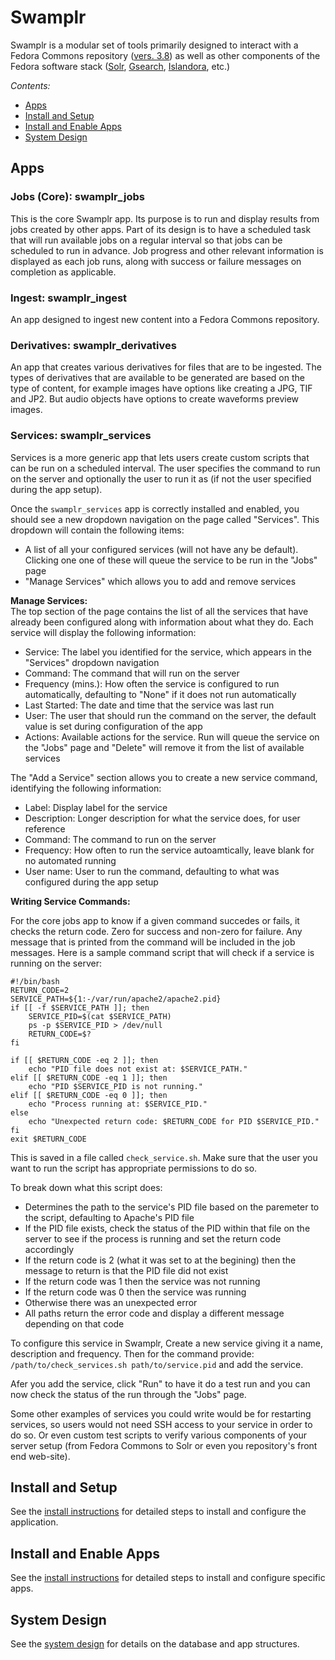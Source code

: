 # Swamplr

Swamplr is a modular set of tools primarily designed to interact with a Fedora Commons repository ([vers. 3.8](https://wiki.duraspace.org/display/FEDORA38/Fedora+3.8+Documentation)) as well as other components of the Fedora software stack ([Solr](https://lucene.apache.org/solr/guide/), [Gsearch](https://github.com/fcrepo3/gsearch), [Islandora](https://wiki.duraspace.org/display/ISLANDORA/Islandora), etc.)

*Contents:*  
* [Apps](#apps)  
* [Install and Setup](#install-and-setup)
* [Install and Enable Apps](#install-and-enable-apps)
* [System Design](#system-design)  


##  Apps

### Jobs (Core): swamplr_jobs
This is the core Swamplr app. Its purpose is to run and display results from jobs created by other apps. Part of its
design is to have a scheduled task that will run available jobs on a regular interval so that jobs can be scheduled to run
in advance. Job progress and other relevant information is displayed as each job runs, along with success or failure messages
on completion as applicable.

### Ingest: swamplr_ingest
An app designed to ingest new content into a Fedora Commons repository.

### Derivatives: swamplr_derivatives
An app that creates various derivatives for files that are to be ingested. The types of derivatives that are available to be generated are based on the type of content, for example images have options like creating a JPG, TIF and JP2. But audio objects have options to create waveforms preview images.  

### Services: swamplr_services
Services is a more generic app that lets users create custom scripts that can be run on a scheduled interval. 
The user specifies the command to run on the server and optionally the user to run it as 
(if not the user specified during the app setup).

Once the `swamplr_services` app is correctly installed and enabled, you should see a new dropdown navigation on the page called "Services".  This dropdown will contain the following items:  

* A list of all your configured services (will not have any be default). Clicking one one of these will queue the service to be run in the "Jobs" page  
* "Manage Services" which allows you to add and remove services

**Manage Services:**  
The top section of the page contains the list of all the services that have already been configured along with information about what they do. Each service will display the following information:  

* Service: The label you identified for the service, which appears in the "Services" dropdown navigation
* Command: The command that will run on the server
* Frequency (mins.): How often the service is configured to run automatically, defaulting to "None" if it does not run automatically
* Last Started: The date and time that the service was last run
* User: The user that should run the command on the server, the default value is set during configuration of the app
* Actions: Available actions for the service. Run will queue the service on the "Jobs" page and "Delete" will remove it from the list of available services

The "Add a Service" section allows you to create a new service command, identifying the following information: 

* Label: Display label for the service
* Description: Longer description for what the service does, for user reference
* Command: The command to run on the server
* Frequency: How often to run the service autoamtically, leave blank for no automated running
* User name: User to run the command, defaulting to what was configured during the app setup

**Writing Service Commands:**

For the core jobs app to know if a given command succedes or fails, it checks the return code. Zero for success and non-zero for failure. Any message that is printed from the command will be included in the job messages. Here is a sample command script that will check if a service is running on the server: 

```
#!/bin/bash
RETURN_CODE=2
SERVICE_PATH=${1:-/var/run/apache2/apache2.pid}
if [[ -f $SERVICE_PATH ]]; then
    SERVICE_PID=$(cat $SERVICE_PATH)
    ps -p $SERVICE_PID > /dev/null
    RETURN_CODE=$?
fi

if [[ $RETURN_CODE -eq 2 ]]; then
    echo "PID file does not exist at: $SERVICE_PATH."
elif [[ $RETURN_CODE -eq 1 ]]; then
    echo "PID $SERVICE_PID is not running."
elif [[ $RETURN_CODE -eq 0 ]]; then
    echo "Process running at: $SERVICE_PID."
else
    echo "Unexpected return code: $RETURN_CODE for PID $SERVICE_PID."
fi
exit $RETURN_CODE
```

This is saved in a file called `check_service.sh`. Make sure that the user you want to run the script has appropriate permissions to do so. 

To break down what this script does:
* Determines the path to the service's PID file based on the paremeter to the script, defaulting to Apache's PID file
* If the PID file exists, check the status of the PID within that file on the server to see if the process is running and set the return code accordingly
* If the return code is 2 (what it was set to at the begining) then the message to return is that the PID file did not exist
* If the return code was 1 then the service was not running
* If the return code was 0 then the service was running
* Otherwise there was an unexpected error
* All paths return the error code and display a different message depending on that code

To configure this service in Swamplr, Create a new service giving it a name, description and frequency. Then for the command provide: `/path/to/check_services.sh path/to/service.pid` and add the service. 

Afer you add the service, click "Run" to have it do a test run and you can now check the status of the run through the "Jobs" page.

Some other examples of services you could write would be for restarting services, so users would not need SSH access to your service in order to do so. Or even custom test scripts to verify various components of your server setup (from Fedora Commons to Solr or even you repository's front end web-site).

## Install and Setup

See the [install instructions](INSTALL.md) for detailed steps to install and configure the application.  

## Install and Enable Apps

See the [install instructions](INSTALL.md#how-to-install-enable-apps) for detailed steps to install and configure specific apps.   

## System Design

See the [system design](INSTALL.md#system-design) for details on the database and app structures.  

